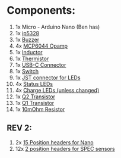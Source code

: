 # Components:

1. 1x Micro - Arduino Nano (Ben has)
2. 1x [ip5328](https://www.digipart.com/part/IP5328P)
3. 1x [Buzzer](https://www.digikey.com/en/products/detail/pui-audio-inc/AT-1127-ST-2-R/5011397)
4. 4x [MCP6044 Opamp](https://www.digikey.com/en/products/detail/microchip-technology/MCP6044-E-P/1098540)
5. 1x [Inductor](https://www.digikey.com/en/products/detail/abracon-llc/AMPLA5030S-2R2MT/12168435)
6. 1x [Thermistor](https://www.digikey.com/en/products/detail/mitsubishi-materials-u-s-a-corporation/TH20-3S104FT/12144110)
7. 1x [USB-C Connector](https://www.digikey.com/en/products/detail/gct/USB4110-GF-A/10384547)
8. 1x [Switch](https://www.digikey.com/en/products/detail/e-switch/EG1213/101735)
9. 1x [JST connector for LEDs](https://www.digikey.com/en/products/detail/jst-sales-america-inc/S3B-PH-K-S-LF-SN/926627)
10. 4x [Status LEDs](https://www.digikey.com/en/products/detail/inolux/INL-3AB30/7604618)
11. 4x [Charge LEDs (unless changed)](https://www.digikey.com/en/products/detail/qt-brightek-qtb/QBLP601-IW/4814655)
12. 1x [Q2 Transistor](https://www.digikey.com/en/products/detail/diodes-incorporated/DMN3404L-7/2052774?utm_adgroup=Semiconductor%20Modules&utm_source=google&utm_medium=cpc&utm_campaign=Dynamic%20Search_EN_Product&utm_term=&utm_content=Semiconductor%20Modules&gclid=CjwKCAiAoL6eBhA3EiwAXDom5mGIaRqLiyGtsB8SfC_R1fkG_G7rwErjXA1T7JVSGXi8-WUpq134sRoCopcQAvD_BwE)
13. 1x [Q1 Transistor](https://www.digikey.com/en/products/detail/alpha-omega-semiconductor-inc/AO3401A/1855773)
14. 1x [10mOhm Resistor](https://www.digikey.com/en/products/detail/koa-speer-electronics-inc/UR73D2ATTD10L0F/9845679)

## REV 2:
1. 2x [15 Position headers for Nano](https://www.digikey.com/en/products/detail/sullins-connector-solutions/PPTC151LFBN-RC/810153?utm_adgroup=Rectangular%20Connectors%20-%20Headers%2C%20Receptacles%2C%20Female%20Sockets&utm_source=google&utm_medium=cpc&utm_campaign=Shopping_Product_Connectors%2C%20Interconnects_NEW&utm_term=&utm_content=Rectangular%20Connectors%20-%20Headers%2C%20Receptacles%2C%20Female%20Sockets&gclid=Cj0KCQiAlKmeBhCkARIsAHy7WVs3b6SB1XrEz7m_S7QtjQTP1csOWLjT5X7waPIl4WZ6y9WHHwEIGK8aAiHHEALw_wcB)
2. 12x [2 position headers for SPEC sensors](https://www.digikey.com/en/products/detail/adam-tech/2RS1-02-G/9833032)